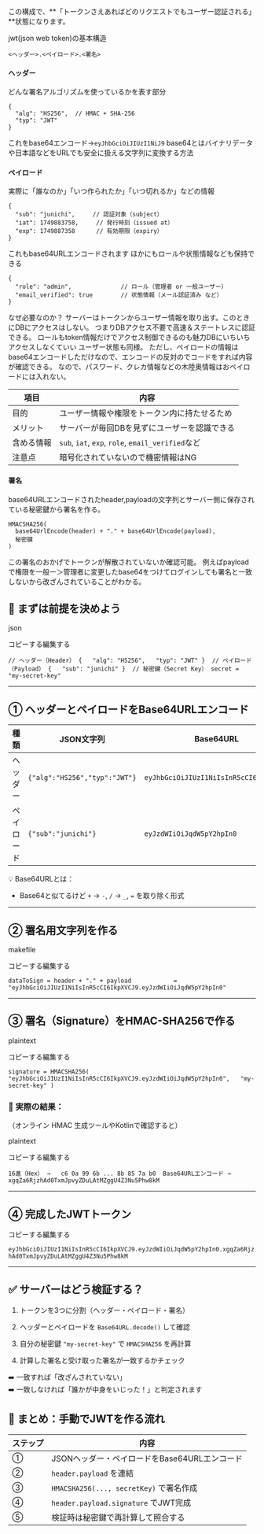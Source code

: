 




この構成で、**「トークンさえあればどのリクエストでもユーザー認証される」**状態になります。


jwt(json web token)の基本構造
```
<ヘッダー>.<ペイロード>.<署名>
```
#### ヘッダー
どんな署名アルゴリズムを使っているかを表す部分
```
{
  "alg": "HS256",  // HMAC + SHA-256
  "typ": "JWT"
}
```
これをbase64エンコード→`eyJhbGciOiJIUzI1NiJ9`
base64とはバイナリデータや日本語などをURLでも安全に扱える文字列に変換する方法

#### ペイロード
実際に「誰なのか」「いつ作られたか」「いつ切れるか」などの情報
```
{
  "sub": "junichi",     // 認証対象（subject）
  "iat": 1749883758,     // 発行時刻（issued at）
  "exp": 1749887358      // 有効期限（expiry）
}
```
これもbase64URLエンコードされます
ほかにもロールや状態情報なども保持できる
```
{
  "role": "admin",              // ロール（管理者 or 一般ユーザー）
  "email_verified": true        // 状態情報（メール認証済み など）
}
```
なぜ必要なのか？
サーバーはトークンからユーザー情報を取り出す。このときにDBにアクセスはしない。
つまりDBアクセス不要で高速＆ステートレスに認証できる。
ロールもtoken情報だけでアクセス制御できるのも魅力DBにいちいちアクセスしなくていい
ユーザー状態も同様。
ただし、ペイロードの情報はbase64エンコードしただけなので、エンコードの反対のでコードをすれば内容が確認できる。
なので、パスワード、クレカ情報などの木陸奥情報はおペイロードには入れない。

|項目|内容|
|---|---|
|目的|ユーザー情報や権限をトークン内に持たせるため|
|メリット|サーバーが毎回DBを見ずにユーザーを認識できる|
|含める情報|`sub`, `iat`, `exp`, `role`, `email_verified`など|
|注意点|暗号化されていないので機密情報はNG|
#### 署名
base64URLエンコードされたheader,payloadの文字列とサーバー側に保存されている秘密鍵から署名を作る。
```
HMACSHA256(
  base64UrlEncode(header) + "." + base64UrlEncode(payload),
  秘密鍵
)
```
この署名のおかげでトークンが解散されていないか確認可能。
例えばpayloadで権限を一般ー＞管理者に変更したbase64をつけてログインしても署名と一致しないから改ざんされていることがわかる。




## 🧱 まずは前提を決めよう

json

コピーする編集する

`// ヘッダー（Header） {   "alg": "HS256",   "typ": "JWT" }  // ペイロード（Payload） {   "sub": "junichi" }  // 秘密鍵（Secret Key） secret = "my-secret-key"`

---

## ① ヘッダーとペイロードをBase64URLエンコード

|種類|JSON文字列|Base64URL|
|---|---|---|
|ヘッダー|`{"alg":"HS256","typ":"JWT"}`|`eyJhbGciOiJIUzI1NiIsInR5cCI6IkpXVCJ9`|
|ペイロード|`{"sub":"junichi"}`|`eyJzdWIiOiJqdW5pY2hpIn0`|

💡 Base64URLとは：

- Base64と似てるけど `+` → `-`, `/` → `_`, `=` を取り除く形式
    

---

## ② 署名用文字列を作る

makefile

コピーする編集する

`dataToSign = header + "." + payload            = "eyJhbGciOiJIUzI1NiIsInR5cCI6IkpXVCJ9.eyJzdWIiOiJqdW5pY2hpIn0"`

---

## ③ 署名（Signature）をHMAC-SHA256で作る

plaintext

コピーする編集する

`signature = HMACSHA256(   "eyJhbGciOiJIUzI1NiIsInR5cCI6IkpXVCJ9.eyJzdWIiOiJqdW5pY2hpIn0",   "my-secret-key" )`

### 🧪 実際の結果：

（オンライン HMAC 生成ツールやKotlinで確認すると）

plaintext

コピーする編集する

`16進（Hex） →   c6 0a 99 6b ... 8b 85 7a b0  Base64URLエンコード → xgqZa6RjzhAd0TxmJpvyZDuLAtMZggU4Z3Nu5Phw8kM`

---

## ④ 完成したJWTトークン

コピーする編集する

`eyJhbGciOiJIUzI1NiIsInR5cCI6IkpXVCJ9.eyJzdWIiOiJqdW5pY2hpIn0.xgqZa6RjzhAd0TxmJpvyZDuLAtMZggU4Z3Nu5Phw8kM`

---

## ✅ サーバーはどう検証する？

1. トークンを3つに分割（ヘッダー・ペイロード・署名）
    
2. ヘッダーとペイロードを `Base64URL.decode()` して確認
    
3. 自分の秘密鍵 `"my-secret-key"` で `HMACSHA256` を再計算
    
4. 計算した署名と受け取った署名が一致するかチェック
    

➡️ 一致すれば「改ざんされていない」  
➡️ 一致しなければ「誰かが中身をいじった！」と判定されます

## 🎯 まとめ：手動でJWTを作る流れ

|ステップ|内容|
|---|---|
|①|JSONヘッダー・ペイロードをBase64URLエンコード|
|②|`header.payload` を連結|
|③|`HMACSHA256(..., secretKey)` で署名作成|
|④|`header.payload.signature` でJWT完成|
|⑤|検証時は秘密鍵で再計算して照合する|
